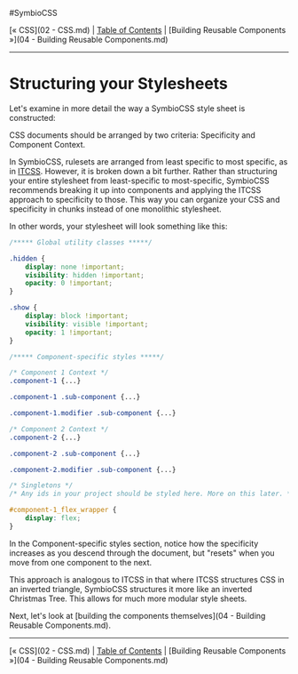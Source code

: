 #SymbioCSS

[&laquo; CSS](02 - CSS.md) | [Table of Contents](https://github.com/gbdrummer/symbiocss) | [Building Reusable Components &raquo;](04 - Building Reusable Components.md)

---

# Structuring your Stylesheets

Let's examine in more detail the way a SymbioCSS style sheet is constructed:

CSS documents should be arranged by two criteria: Specificity and Component Context.

In SymbioCSS, rulesets are arranged from least specific to most specific, as in [ITCSS](http://itcss.io/). However, it is broken down a bit further. Rather than structuring your entire stylesheet from least-specific to most-specific, SymbioCSS recommends breaking it up into components and applying the ITCSS approach to specificity to those. This way you can organize your CSS and specificity in chunks instead of one monolithic stylesheet.

In other words, your stylesheet will look something like this:

```CSS
/***** Global utility classes *****/

.hidden {
	display: none !important;
	visibility: hidden !important;
	opacity: 0 !important; 
}

.show {
	display: block !important;
	visibility: visible !important;
	opacity: 1 !important;
}

/***** Component-specific styles *****/

/* Component 1 Context */
.component-1 {...}

.component-1 .sub-component {...}

.component-1.modifier .sub-component {...}

/* Component 2 Context */
.component-2 {...}

.component-2 .sub-component {...}

.component-2.modifier .sub-component {...}

/* Singletons */
/* Any ids in your project should be styled here. More on this later. */

#component-1_flex_wrapper {
	display: flex;
}

```

In the Component-specific styles section, notice how the specificity increases as you descend through the document, but "resets" when you move from one component to the next.

This approach is analogous to ITCSS in that where ITCSS structures CSS in an inverted triangle, SymbioCSS structures it more like an inverted Christmas Tree. This allows for much more modular style sheets.

Next, let's look at [building the components themselves](04 - Building Reusable Components.md).

---
[&laquo; CSS](02 - CSS.md) | [Table of Contents](https://github.com/gbdrummer/symbiocss) | [Building Reusable Components &raquo;](04 - Building Reusable Components.md)
